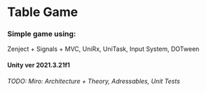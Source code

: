 # Table Game

### Simple game using:
Zenject + Signals + MVC, UniRx, UniTask, Input System, DOTween

#### Unity ver 2021.3.21f1

###### TODO: Miro: Architecture + Theory, Adressables, Unit Tests